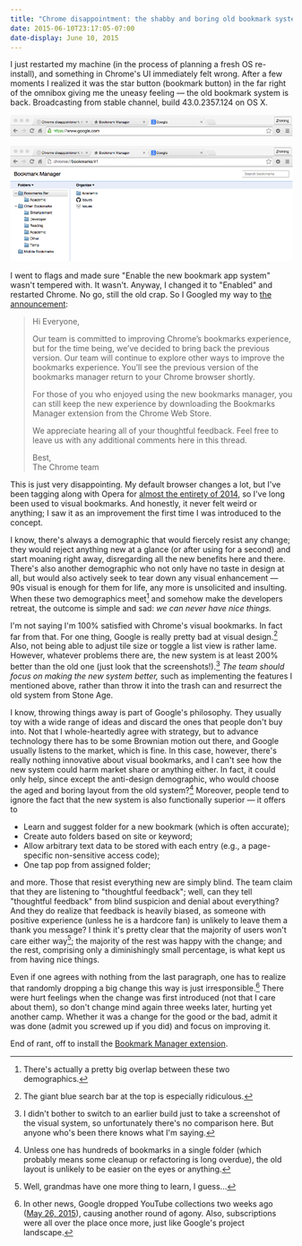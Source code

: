 ```yaml
---
title: "Chrome disappointment: the shabby and boring old bookmark system from Stone Age strikes back"
date: 2015-06-10T23:17:05-07:00
date-display: June 10, 2015
---
```

I just restarted my machine (in the process of planning a fresh OS re-install), and something in Chrome's UI immediately felt wrong. After a few moments I realized it was the star button (bookmark button) in the far right of the omnibox giving me the uneasy feeling — the old bookmark system is back. Broadcasting from stable channel, build 43.0.2357.124 on OS X.

![What immediately caught my attention.](/img/20150610-omnibox-with-aged-star.png)

![The heart sinking feeling when I saw this again.](/img/20150610-old-bookmark-manager.png)

I went to flags and made sure "Enable the new bookmark app system" wasn't tempered with. It wasn't. Anyway, I changed it to "Enabled" and restarted Chrome. No go, still the old crap. So I Googled my way to [the announcement](https://productforums.google.com/forum/#!topic/chrome/mhIX5LB23As):

> Hi Everyone,
>
> Our team is committed to improving Chrome’s bookmarks experience, but for the time being, we’ve decided to bring back the previous version. Our team will continue to explore other ways to improve the bookmarks experience. You’ll see the previous version of the bookmarks manager return to your Chrome browser shortly.
>
> For those of you who enjoyed using the new bookmarks manager, you can still keep the new experience by downloading the Bookmarks Manager extension from the Chrome Web Store.
>
> We appreciate hearing all of your thoughtful feedback. Feel free to leave us with any additional comments here in this thread.
>
> Best,<br>
> The Chrome team

This is just very disappointing. My default browser changes a lot, but I've been tagging along with Opera for [almost the entirety of 2014](/blog/2014-12-14-the-google-chrome-comic-a-classic.html), so I've long been used to visual bookmarks. And honestly, it never felt weird or anything; I saw it as an improvement the first time I was introduced to the concept.

I know, there's always a demographic that would fiercely resist any change; they would reject anything new at a glance (or after using for a second) and start moaning right away, disregarding all the new benefits here and there. There's also another demographic who not only have no taste in design at all, but would also actively seek to tear down any visual enhancement — 90s visual is enough for them for life, any more is unsolicited and insulting. When these two demographics meet[^overlap] and somehow make the developers retreat, the outcome is simple and sad: *we can never have nice things.*

[^overlap]: There's actually a pretty big overlap between these two demographics.

I'm not saying I'm 100% satisfied with Chrome's visual bookmarks. In fact far from that. For one thing, Google is really pretty bad at visual design.[^bar] Also, not being able to adjust tile size or toggle a list view is rather lame. However, whatever problems there are, the new system is at least 200% better than the old one (just look that the screenshots!).[^new] *The team should focus on making the new system better,* such as implementing the features I mentioned above, rather than throw it into the trash can and resurrect the old system from Stone Age.

[^bar]: The giant blue search bar at the top is especially ridiculous.

[^new]: I didn't bother to switch to an earlier build just to take a screenshot of the visual system, so unfortunately there's no comparison here. But anyone who's been there knows what I'm saying.

I know, throwing things away is part of Google's philosophy. They usually toy with a wide range of ideas and discard the ones that people don't buy into. Not that I whole-heartedly agree with strategy, but to advance technology there has to be some Brownian motion out there, and Google usually listens to the market, which is fine. In this case, however, there's really nothing innovative about visual bookmarks, and I can't see how the new system could harm market share or anything either. In fact, it could only help, since except the anti-design demographic, who would choose the aged and boring layout from the old system?[^eyes] Moreover, people tend to ignore the fact that the new system is also functionally superior — it offers to

* Learn and suggest folder for a new bookmark (which is often accurate);
* Create auto folders based on site or keyword;
* Allow arbitrary text data to be stored with each entry (e.g., a page-specific non-sensitive access code);
* One tap pop from assigned folder;

and more. Those that resist everything new are simply blind. The team claim that they are listening to "thoughtful feedback"; well, can they tell "thoughtful feedback" from blind suspicion and denial about everything? And they do realize that feedback is heavily biased, as someone with positive experience (unless he is a hardcore fan) is unlikely to leave them a thank you message? I think it's pretty clear that the majority of users won't care either way[^grandma]; the majority of the rest was happy with the change; and the rest, comprising only a diminishingly small percentage, is what kept us from having nice things.

[^eyes]: Unless one has hundreds of bookmarks in a single folder (which probably means some cleanup or refactoring is long overdue), the old layout is unlikely to be easier on the eyes or anything.

[^grandma]: Well, grandmas have one more thing to learn, I guess...

Even if one agrees with nothing from the last paragraph, one has to realize that randomly dropping a big change this way is just irresponsible.[^youtube] There were hurt feelings when the change was first introduced (not that I care about them), so don't change mind again three weeks later, hurting yet another camp. Whether it was a change for the good or the bad, admit it was done (admit you screwed up if you did) and focus on improving it.

[^youtube]: In other news, Google dropped YouTube collections two weeks ago ([May 26, 2015](https://support.google.com/youtube/answer/6233832?hl=en)), causing another round of agony. Also, subscriptions were all over the place once more, just like Google's project landscape.

End of rant, off to install the [Bookmark Manager extension](https://chrome.google.com/webstore/detail/bookmark-manager/gmlllbghnfkpflemihljekbapjopfjik).
